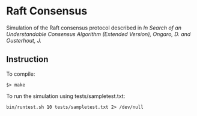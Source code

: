# Raft Consensus

Simulation of the Raft consensus protocol described in *In Search of an Understandable Consensus Algorithm (Extended Version), Ongaro, D. and Ousterhout, J.*

## Instruction

To compile:

`$> make`

To run the simulation using tests/sampletest.txt:

`bin/runtest.sh 10 tests/sampletest.txt 2> /dev/null`